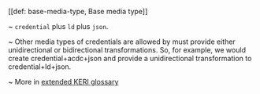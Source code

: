 [[def: base-media-type, Base media type]]

~ `credential` plus `ld` plus `json`.

~ Other media types of credentials are allowed by must provide either unidirectional or bidirectional transformations.  So, for example, we would create credential+acdc+json and provide a unidirectional transformation to credential+ld+json.

~ More in <a href="https://weboftrust.github.io/WOT-terms/docs/glossary/base-media-type">extended KERI glossary</a>
